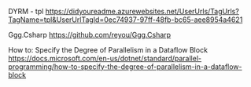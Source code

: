 DYRM - tpl
https://didyoureadme.azurewebsites.net/UserUrls/TagUrls?TagName=tpl&UserUrlTagId=0ec74937-97ff-48fb-bc65-aee8954a4621

Ggg.Csharp
https://github.com/reyou/Ggg.Csharp

How to: Specify the Degree of Parallelism in a Dataflow Block
https://docs.microsoft.com/en-us/dotnet/standard/parallel-programming/how-to-specify-the-degree-of-parallelism-in-a-dataflow-block
